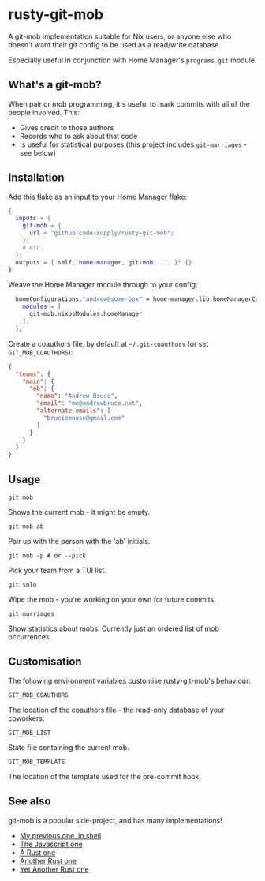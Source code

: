 # rusty-git-mob

A git-mob implementation suitable for Nix users, or anyone else who doesn't
want their git config to be used as a read/write database.

Especially useful in conjunction with Home Manager's `programs.git` module.

## What's a git-mob?

When pair or mob programming, it's useful to mark commits with all of the
people involved. This:

- Gives credit to those authors
- Records who to ask about that code
- Is useful for statistical purposes (this project includes `git-marriages` - see below)

## Installation

Add this flake as an input to your Home Manager flake:

```nix
{
  inputs = {
    git-mob = {
      url = "github:code-supply/rusty-git-mob";
    };
    # etc.
  };
  outputs = { self, home-manager, git-mob, ... }: {}
}
```

Weave the Home Manager module through to your config:

```nix
  homeConfigurations."andrew@some-box" = home-manager.lib.homeManagerConfiguration {
    modules = [
      git-mob.nixosModules.homeManager
    ];
  };
```

Create a coauthors file, by default at `~/.git-coauthors` (or set `GIT_MOB_COAUTHORS`):

```json
{
  "teams": {
    "main": {
      "ab": {
        "name": "Andrew Bruce",
        "email": "me@andrewbruce.net",
        "alternate_emails": [
          "bruciemoose@gmail.com"
        ]
      }
    }
  }
}
```

## Usage

`git mob`

Shows the current mob - it might be empty.

`git mob ab`

Pair up with the person with the 'ab' initials.

`git mob -p # or --pick`

Pick your team from a TUI list.

`git solo`

Wipe the mob - you're working on your own for future commits.

`git marriages`

Show statistics about mobs. Currently just an ordered list of mob occurrences.

## Customisation

The following environment variables customise rusty-git-mob's behaviour:

`GIT_MOB_COAUTHORS`

The location of the coauthors file - the read-only database of your coworkers.

`GIT_MOB_LIST`

State file containing the current mob.

`GIT_MOB_TEMPLATE`

The location of the template used for the pre-commit hook.

## See also

git-mob is a popular side-project, and has many implementations!

- [My previous one, in shell](https://github.com/code-supply/git-mob)
- [The Javascript one](https://github.com/rkotze/git-mob)
- [A Rust one](https://github.com/Mubashwer/git-mob)
- [Another Rust one](https://github.com/Frost/git-mob)
- [Yet Another Rust one](https://github.com/jplsek/git-mob-rs)
